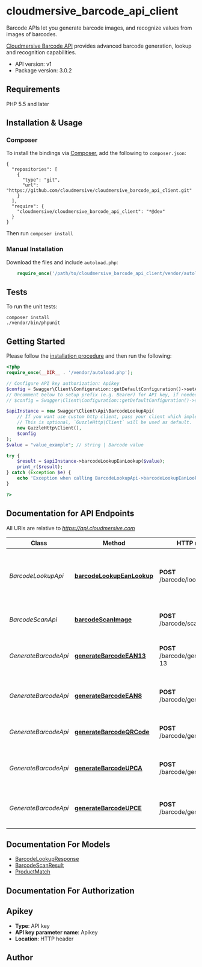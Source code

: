 # cloudmersive_barcode_api_client
Barcode APIs let you generate barcode images, and recognize values from images of barcodes.

[Cloudmersive Barcode API](https://www.cloudmersive.com/barcode-api) provides advanced barcode generation, lookup and recognition capabilities.

- API version: v1
- Package version: 3.0.2


## Requirements

PHP 5.5 and later

## Installation & Usage
### Composer

To install the bindings via [Composer](http://getcomposer.org/), add the following to `composer.json`:

```
{
  "repositories": [
    {
      "type": "git",
      "url": "https://github.com/cloudmersive/cloudmersive_barcode_api_client.git"
    }
  ],
  "require": {
    "cloudmersive/cloudmersive_barcode_api_client": "*@dev"
  }
}
```

Then run `composer install`

### Manual Installation

Download the files and include `autoload.php`:

```php
    require_once('/path/to/cloudmersive_barcode_api_client/vendor/autoload.php');
```

## Tests

To run the unit tests:

```
composer install
./vendor/bin/phpunit
```

## Getting Started

Please follow the [installation procedure](#installation--usage) and then run the following:

```php
<?php
require_once(__DIR__ . '/vendor/autoload.php');

// Configure API key authorization: Apikey
$config = Swagger\Client\Configuration::getDefaultConfiguration()->setApiKey('Apikey', 'YOUR_API_KEY');
// Uncomment below to setup prefix (e.g. Bearer) for API key, if needed
// $config = Swagger\Client\Configuration::getDefaultConfiguration()->setApiKeyPrefix('Apikey', 'Bearer');

$apiInstance = new Swagger\Client\Api\BarcodeLookupApi(
    // If you want use custom http client, pass your client which implements `GuzzleHttp\ClientInterface`.
    // This is optional, `GuzzleHttp\Client` will be used as default.
    new GuzzleHttp\Client(),
    $config
);
$value = "value_example"; // string | Barcode value

try {
    $result = $apiInstance->barcodeLookupEanLookup($value);
    print_r($result);
} catch (Exception $e) {
    echo 'Exception when calling BarcodeLookupApi->barcodeLookupEanLookup: ', $e->getMessage(), PHP_EOL;
}

?>
```

## Documentation for API Endpoints

All URIs are relative to *https://api.cloudmersive.com*

Class | Method | HTTP request | Description
------------ | ------------- | ------------- | -------------
*BarcodeLookupApi* | [**barcodeLookupEanLookup**](docs/Api/BarcodeLookupApi.md#barcodelookupeanlookup) | **POST** /barcode/lookup/ean | Lookup EAN barcode value, return product data
*BarcodeScanApi* | [**barcodeScanImage**](docs/Api/BarcodeScanApi.md#barcodescanimage) | **POST** /barcode/scan/image | Scan and recognize an image of a barcode
*GenerateBarcodeApi* | [**generateBarcodeEAN13**](docs/Api/GenerateBarcodeApi.md#generatebarcodeean13) | **POST** /barcode/generate/ean-13 | Generate a EAN-13 code barcode as PNG file
*GenerateBarcodeApi* | [**generateBarcodeEAN8**](docs/Api/GenerateBarcodeApi.md#generatebarcodeean8) | **POST** /barcode/generate/ean-8 | Generate a EAN-8 code barcode as PNG file
*GenerateBarcodeApi* | [**generateBarcodeQRCode**](docs/Api/GenerateBarcodeApi.md#generatebarcodeqrcode) | **POST** /barcode/generate/qrcode | Generate a QR code barcode as PNG file
*GenerateBarcodeApi* | [**generateBarcodeUPCA**](docs/Api/GenerateBarcodeApi.md#generatebarcodeupca) | **POST** /barcode/generate/upc-a | Generate a UPC-A code barcode as PNG file
*GenerateBarcodeApi* | [**generateBarcodeUPCE**](docs/Api/GenerateBarcodeApi.md#generatebarcodeupce) | **POST** /barcode/generate/upc-e | Generate a UPC-E code barcode as PNG file


## Documentation For Models

 - [BarcodeLookupResponse](docs/Model/BarcodeLookupResponse.md)
 - [BarcodeScanResult](docs/Model/BarcodeScanResult.md)
 - [ProductMatch](docs/Model/ProductMatch.md)


## Documentation For Authorization


## Apikey

- **Type**: API key
- **API key parameter name**: Apikey
- **Location**: HTTP header


## Author




